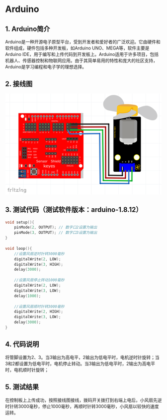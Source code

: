# Arduino


## 1. Arduino简介  

Arduino是一种开源电子原型平台，受到开发者和爱好者的广泛欢迎。它由硬件和软件组成，硬件包括多种开发板，如Arduino UNO、MEGA等，软件主要是Arduino IDE，用于编写和上传代码到开发板上。Arduino适用于许多项目，包括机器人、传感器控制和物联网应用。由于其简单易用的特性和庞大的社区支持，Arduino是学习编程和电子学的理想选择。  

## 2. 接线图  

![](media/3b93afbcf6a53aaac1b35355b85ef9fb.png)  

## 3. 测试代码（测试软件版本：arduino-1.8.12）  

```cpp  
void setup(){  
    pinMode(2, OUTPUT); // 数字口2设置为输出  
    pinMode(3, OUTPUT); // 数字口3设置为输出  
}  

void loop(){  
    //设置风扇逆时针转3000毫秒  
    digitalWrite(2, LOW);  
    digitalWrite(3, HIGH);  
    delay(3000);  

    //设置风扇停止转动1000毫秒  
    digitalWrite(2, LOW);  
    digitalWrite(3, LOW);  
    delay(1000);  

    //设置风扇顺时针转3000毫秒  
    digitalWrite(2, HIGH);  
    digitalWrite(3, LOW);  
    delay(3000);  
}  
```  

## 4. 代码说明  

将管脚设置为2、3。当3输出为高电平，2输出为低电平时，电机逆时针旋转；当3和2都设置为低电平时，电机停止转动。当3输出为低电平时，2输出为高电平时，电机顺时针旋转；

## 5. 测试结果  

在控制板上上传成功，按照接线图接线，拨码开关拨打到右端上电后，小风扇先逆时针转3000毫秒，停止1000毫秒，再顺时针转3000毫秒，小风扇以较快的速度运转。




